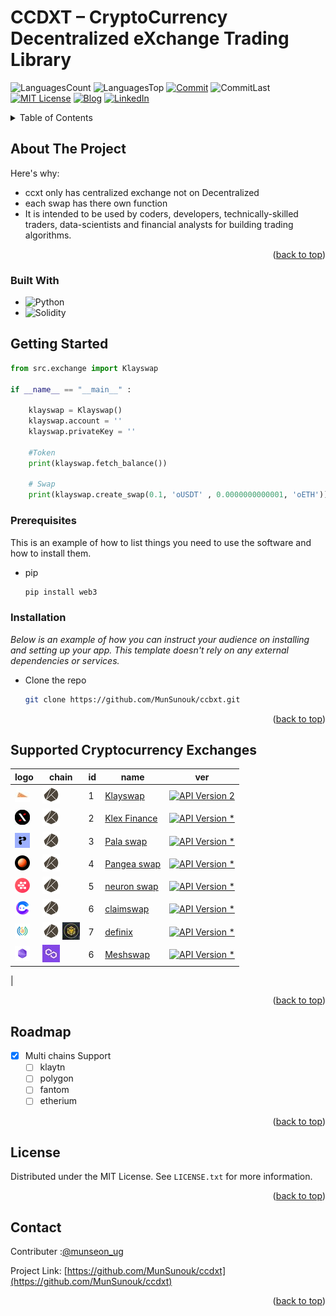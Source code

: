 # CCDXT – CryptoCurrency Decentralized eXchange Trading Library

<!-- PROJECT SHIELDS -->
![LanguagesCount][languagesCount-shield]
![LanguagesTop][languagesTop-shield]
[![Commit][commit-shield]][commit-url]
![CommitLast][commitLast-shield]
[![MIT License][license-shield]][license-url]
[![Blog][blog-shield]][blog-url]
[![LinkedIn][linkedin-shield]][linkedin-url]

<!-- TABLE OF CONTENTS -->
<details>
  <summary>Table of Contents</summary>
  <ol>
    <li>
      <a href="#about-the-project">About The Project</a>
      <ul>
        <li><a href="#built-with">Built With</a></li>
      </ul>
    </li>
    <li>
      <a href="#getting-started">Getting Started</a>
      <ul>
        <li><a href="#prerequisites">Prerequisites</a></li>
        <li><a href="#installation">Installation</a></li>
      </ul>
    </li>
    <li><a href="#Exchanges">Supported Cryptocurrency Exchanges</a></li>
    <li><a href="#roadmap">Roadmap</a></li>
    <li><a href="#contributing">Contributing</a></li>
    <li><a href="#license">License</a></li>
    <li><a href="#contact">Contact</a></li>
  </ol>
</details>

<!-- ABOUT THE PROJECT -->
## About The Project

Here's why:
* ccxt only has centralized exchange not on Decentralized
* each swap has there own function
* It is intended to be used by coders, developers, technically-skilled traders, data-scientists and financial analysts for building trading algorithms.

<p align="right">(<a href="#readme-top">back to top</a>)</p>

### Built With

* ![Python][Python-shield]
* ![Solidity][Solidity-shield]

<!-- GETTING STARTED -->
## Getting Started

```python
from src.exchange import Klayswap

if __name__ == "__main__" :
    
    klayswap = Klayswap()
    klayswap.account = ''
    klayswap.privateKey = ''
    
    #Token
    print(klayswap.fetch_balance())
    
    # Swap
    print(klayswap.create_swap(0.1, 'oUSDT' , 0.0000000000001, 'oETH'))
```

### Prerequisites

This is an example of how to list things you need to use the software and how to install them.
* pip
  ```sh
  pip install web3
  ```

### Installation
_Below is an example of how you can instruct your audience on installing and setting up your app. This template doesn't rely on any external dependencies or services._

*  Clone the repo
   ```sh
   git clone https://github.com/MunSunouk/ccbxt.git
   ```

<p align="right">(<a href="#readme-top">back to top</a>)</p>

<!-- Supported Cryptocurrency Exchanges -->
## Supported Cryptocurrency Exchanges

| logo                                                                                                                                                                                   | chain            | id            | name                                                                           | ver                                                                                                                                       | 
|----------------------------------------------------------------------------------------------------------------------------------------------------------------------------------------|-----------------|---------------|--------------------------------------------------------------------------------|:-----------------------------------------------------------------------------------------------------------------------------------------:|
| [![klayswap](src/icon/market-icons/klayswap.jpg)](https://klayswap.com/)          | [![klaytn](src/icon/chain-icons/rsz_klaytn.jpg)](https://klaytn.foundation/)    | 1       | [Klayswap](https://klayswap.com/)            |                      [![API Version 2](https://img.shields.io/badge/*-lightgray)](https://klayswap.com/)
| [![Klex Finance](src/icon/market-icons/klex-finance.jpg)](https://app.klex.finance/trade#/)          | [![klaytn](src/icon/chain-icons/rsz_klaytn.jpg)](https://klaytn.foundation/)      | 2       | [Klex Finance](https://app.klex.finance/trade#/)                    | [![API Version *](https://img.shields.io/badge/*-lightgray)](https://app.klex.finance/trade#/)
| [![Pala swap](src/icon/market-icons/pala.jpg)](https://pala.world/dex/swap)          | [![klaytn](src/icon/chain-icons/rsz_klaytn.jpg)](https://klaytn.foundation/)      | 3       | [Pala swap](https://pala.world/dex/swap)                    | [![API Version *](https://img.shields.io/badge/*-lightgray)](https://pala.world/dex/swap)
|[![Pangea swap](src/icon/market-icons/pangea-swap.jpg)](https://app.pangeaswap.com/swap)           | [![klaytn](src/icon/chain-icons/rsz_klaytn.jpg)](https://klaytn.foundation/)      |  4      | [Pangea swap](https://app.pangeaswap.com/swap)                    | [![API Version *](https://img.shields.io/badge/*-lightgray)](https://app.pangeaswap.com/swap)
| [![neuron swap](src/icon/market-icons/neuronswap.jpg)](https://www.neuronswap.com/swap)          | [![klaytn](src/icon/chain-icons/rsz_klaytn.jpg)](https://klaytn.foundation/)      |  5       | [neuron swap](https://www.neuronswap.com/swap)                    | [![API Version *](https://img.shields.io/badge/*-lightgray)](https://www.neuronswap.com/swap)
| [![claimswap](src/icon/market-icons/claimswap.jpg)](https://app.claimswap.org/swap)          | [![klaytn](src/icon/chain-icons/rsz_klaytn.jpg)](https://klaytn.foundation/)      |  6       | [claimswap](https://app.claimswap.org/swap)                    | [![API Version *](https://img.shields.io/badge/*-lightgray)](https://app.claimswap.org/swap)
| [![definix](src/icon/market-icons/definix.jpg)](https://bsc.definix.com/)          | [![klaytn](src/icon/chain-icons/rsz_klaytn.jpg)](https://klaytn.foundation/) [![bsc](src/icon/chain-icons/rsz_binance.jpg)](https://bscscan.com/)   |  7       | [definix](https://bsc.definix.com/)                    | [![API Version *](https://img.shields.io/badge/*-lightgray)](https://bsc.definix.com/)
|[![Meshswap](src/icon/market-icons/meshswap.jpg)](https://meshswap.fi/)          | [![polygon](src/icon/chain-icons/rsz_polygon.jpg)](https://polygon.technology/)    |  6       | [Meshswap](https://meshswap.fi/)                    | [![API Version *](https://img.shields.io/badge/*-lightgray)](https://meshswap.fi/)                              
|

<p align="right">(<a href="#readme-top">back to top</a>)</p>



<!-- ROADMAP -->
## Roadmap

- [x] Multi chains Support
    - [ ] klaytn
    - [ ] polygon
    - [ ] fantom
    - [ ] etherium

<p align="right">(<a href="#readme-top">back to top</a>)</p>

<!-- LICENSE -->
## License
Distributed under the MIT License. See `LICENSE.txt` for more information.

<p align="right">(<a href="#readme-top">back to top</a>)</p>


<!-- CONTACT -->
## Contact

Contributer :[@munseon_ug](https://twitter.com/munseon_ug) 

Project Link: [https://github.com/MunSunouk/ccdxt](https://github.com/MunSunouk/ccdxt)

<p align="right">(<a href="#readme-top">back to top</a>)</p>



<!-- MARKDOWN LINKS & IMAGES -->
[languagesCount-shield]: https://img.shields.io/github/languages/count/MunSunouk/ccbxt?style=for-the-badge
[languagesTop-shield]: https://img.shields.io/github/languages/top/MunSunouk/ccbxt?style=for-the-badge

[commit-shield]: https://img.shields.io/github/commit-activity/w/MunSunouk/ccbxt?style=for-the-badge
[commit-url]: https://github.com/MunSunouk/ccbxt/graphs/commit-activity

[commitLast-shield]: https://img.shields.io/github/last-commit/MunSunouk/ccbxt?style=for-the-badge

[license-shield]: https://img.shields.io/github/license/MunSunouk/ccbxt?style=for-the-badge
[license-url]: https://github.com/MunSunouk/ccbxt/master/LICENSE.txt

[blog-shield]: https://img.shields.io/badge/-Blog-000000?style=for-the-badge&logo=Tistory&&logoColor=white
[blog-url]: https://baobao.tistory.com/

[linkedin-shield]: https://img.shields.io/badge/-LinkedIn-0A66C2?style=for-the-badge&logo=linkedin&logoColor=white
[linkedin-url]: https://www.linkedin.com/in/%EC%84%A0%EC%9A%B1-%EB%AC%B8-854b5219a/

[Python-shield]: https://img.shields.io/badge/python-3670A0?style=for-the-badge&logo=python&logoColor=ffdd54
[Solidity-shield]: https://img.shields.io/badge/Solidity-%23363636.svg?style=for-the-badge&logo=solidity&logoColor=white